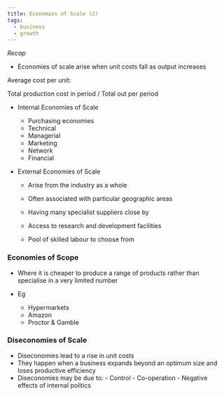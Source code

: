 ```yaml
---
title: Economies of Scale (2)
tags:
  - business
  - growth
---
```

*Recap*

- Economies of scale arise when unit costs fall as output increases

Average cost per unit:

Total production cost in period / Total out per period


- Internal Economies of Scale
	- Purchasing economies
	- Technical
	- Managerial
	- Marketing
	- Network
	- Financial

- External Economies of Scale
	- Arise from the industry as a whole
	- Often associated with particular geographic areas

	- Having many specialist suppliers close by
	- Access to research and development facilities
	- Pool of skilled labour to choose from

### Economies of Scope

- Where it is cheaper to produce a range of products rather than specialise in a very limited number

- Eg
	- Hypermarkets
	- Amazon
	- Proctor & Gamble

### Diseconomies of Scale

- Diseconomies lead to a rise in unit costs
- They happen when a  business expands beyond an optimum size and loses productive efficiency
- Diseconomies may be due to:
	  - Control
	  - Co-operation
	  - Negative effects of internal politics

